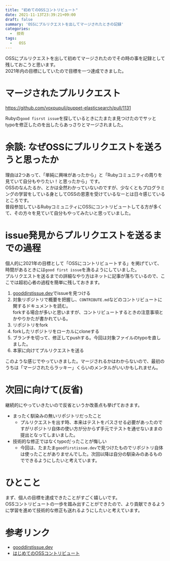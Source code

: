 ```yaml
---
title: "初めてのOSSコントリビュート"
date: 2021-11-13T23:39:21+09:00
draft: false
summary: 'OSSにプルリクエストを出してマージされたときの記録'
categories:
  -  技術
tags:
  -   OSS
---
```


OSSにプルリクエストを出して初めてマージされたのでその時の事を記録として残しておこうと思います。  
2021年内の目標にしていたので目標を一つ達成できました。

# マージされたプルリクエスト

<https://github.com/voxpupuli/puppet-elasticsearch/pull/1131>

Rubyの`good fisrst issue`を探しているときにたまたま見つけたのでサッとtypoを修正したのを出したらあっさりとマージされました。  

# 余談: なぜOSSにプルリクエストを送ろうと思ったか

理由は2つあって、「単純に興味があったから」と「Rubyコミュニティの周りを見ていて自分もやりたい！と思ったから」です。  
OSSのなんたるか、とかは全然わかっていないのですが、少なくともプログラミングの学習をしている身としてOSSの恩恵を受けているなーとは日々感じているところです。  
普段参加しているRubyコミュニティにOSSにコントリビュートしてる方が多くて、その方々を見ていて自分もやってみたいと思っていました。  

# issue発見からプルリクエストを送るまでの過程

個人的に2021年の目標として「OSSにコントリビュートする」を掲げていて、時間があるときには`good first issue`を漁るようにしていました。  
プルリクエストを送るまでの詳細なやり方はネットに記事が落ちているので、ここでは超初心者の過程を簡単に残しておきます。  

1.  [gooddirstissue.dev](https://goodfirstissue.dev/)でissueを見つける  
2.  対象リポジトリで概要を把握し、`CONTRIBUTE.md`などのコントリビュートに関するドキュメントを読む。  
forkする場合が多いと思いますが、コントリビュートするときの注意事項とかやりかたが書かれている。
3.  リポジトリをfork
4.  forkしたリポジトリをローカルにcloneする
5.  ブランチを切って、修正してpushする。今回は対象ファイルのtypoを直しました。
6.  本家に向けてプルリクエストを送る

このような感じでやっていきました。マージされるかはわからないので、最初のうちは「マージされたらラッキー」くらいのメンタルがいいかもしれません。  

# 次回に向けて(反省)

継続的にやっていきたいので反省というか改善点も挙げておきます。

-   まったく馴染みの無いリポジトリだったこと
    -   プルリクエストを出す時、本来はテストをパスさせる必要があったのですがリポジトリ自体の使い方が分からず手元でテストを通せないままの提出となってしまいました。
-   技術的な修正ではなくtypoだったことが悔しい
    -   今回は、たまたま`goodfirstissue.dev`で見つけたものでリポジトリ自体は使ったことがありませんでした。次回以降は自分の馴染みのあるものでできるようにしたいと考えています。

# ひとこと

まず、個人の目標を達成できたことがすごく嬉しいです。  
OSSコントリビュートの一歩を踏み出すことができたので、より貢献できるように学習を進めて技術的な修正も送れるようにしたいと考えています。  

# 参考リンク

-   [gooddirstissue.dev](https://goodfirstissue.dev/)
-   [はじめてのOSSコントリビュート](https://qiita.com/Yuichi_Yogo/items/81bd00880a02fd5e816c)
